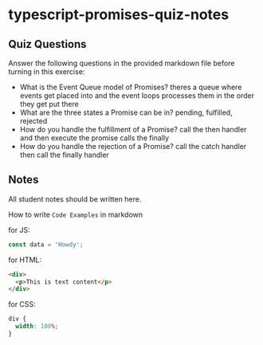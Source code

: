 # typescript-promises-quiz-notes

## Quiz Questions

Answer the following questions in the provided markdown file before turning in this exercise:

- What is the Event Queue model of Promises?
  theres a queue where events get placed into and the event loops processes them in the order they get put there
- What are the three states a Promise can be in?
  pending, fulfilled, rejected
- How do you handle the fulfillment of a Promise?
  call the then handler and then execute the promise calls the finally
- How do you handle the rejection of a Promise?
  call the catch handler then call the finally handler

## Notes

All student notes should be written here.

How to write `Code Examples` in markdown

for JS:

```javascript
const data = 'Howdy';
```

for HTML:

```html
<div>
  <p>This is text content</p>
</div>
```

for CSS:

```css
div {
  width: 100%;
}
```

